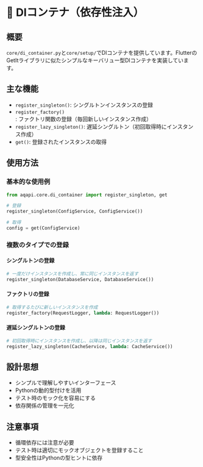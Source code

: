 # 🔧 DIコンテナ（依存性注入）

## 概要
`core/di_container.py`と`core/setup/`でDIコンテナを提供しています。FlutterのGetItライブラリに似たシンプルなキーバリュー型DIコンテナを実装しています。

## 主な機能
- `register_singleton()`: シングルトンインスタンスの登録
- `register_factory()`: ファクトリ関数の登録（毎回新しいインスタンス作成）
- `register_lazy_singleton()`: 遅延シングルトン（初回取得時にインスタンス作成）
- `get()`: 登録されたインスタンスの取得

## 使用方法

### 基本的な使用例
```python
from aqapi.core.di_container import register_singleton, get

# 登録
register_singleton(ConfigService, ConfigService())

# 取得
config = get(ConfigService)
```

### 複数のタイプでの登録

#### シングルトンの登録
```python
# 一度だけインスタンスを作成し、常に同じインスタンスを返す
register_singleton(DatabaseService, DatabaseService())
```

#### ファクトリの登録
```python
# 取得するたびに新しいインスタンスを作成
register_factory(RequestLogger, lambda: RequestLogger())
```

#### 遅延シングルトンの登録
```python
# 初回取得時にインスタンスを作成し、以降は同じインスタンスを返す
register_lazy_singleton(CacheService, lambda: CacheService())
```

## 設計思想
- シンプルで理解しやすいインターフェース
- Pythonの動的型付けを活用
- テスト時のモック化を容易にする
- 依存関係の管理を一元化

## 注意事項
- 循環依存には注意が必要
- テスト時は適切にモックオブジェクトを登録すること
- 型安全性はPythonの型ヒントに依存